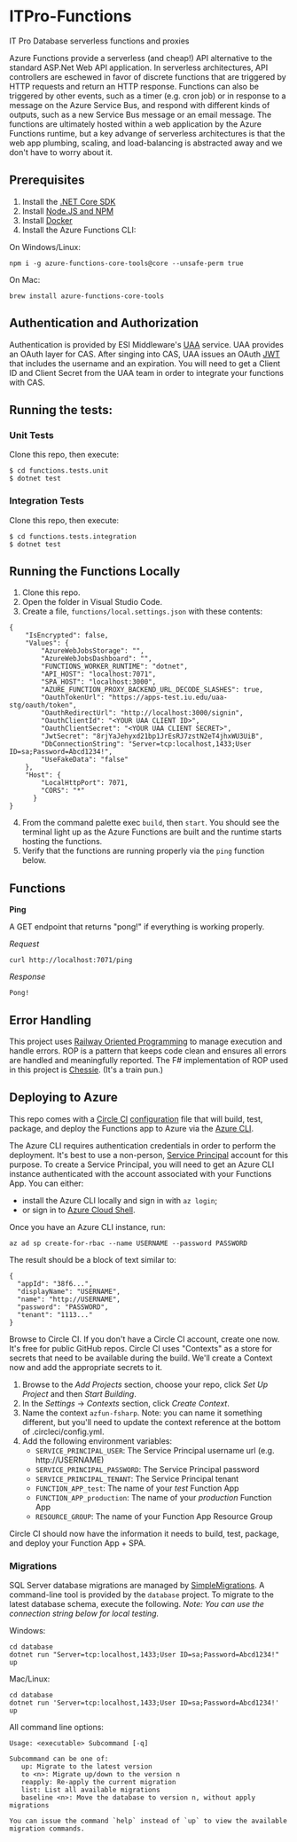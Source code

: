 # ITPro-Functions

IT Pro Database serverless functions and proxies 

Azure Functions provide a serverless (and cheap!) API alternative to the standard ASP.Net Web API application. 
In serverless architectures, API controllers are eschewed in favor of discrete functions that are triggered by HTTP requests and return an HTTP response. Functions can also be triggered by other events, such as a timer (e.g. cron job) or in response to a message on the Azure Service Bus, and respond with different kinds of outputs, such as a new Service Bus message or an email message.
The functions are ultimately hosted within a web application by the Azure Functions runtime, but a key advange of serverless architectures is that the web app plumbing, scaling, and load-balancing is abstracted away and we don't have to worry about it.

## Prerequisites

1. Install the [.NET Core SDK](https://www.microsoft.com/net/learn/get-started)
2. Install [Node.JS and NPM](https://nodejs.org/en/) 
3. Install [Docker](https://docs.docker.com/install/#supported-platforms)
4. Install the Azure Functions CLI:

On Windows/Linux:
```
npm i -g azure-functions-core-tools@core --unsafe-perm true
```

On Mac:
```
brew install azure-functions-core-tools
```

## Authentication and Authorization

Authentication is provided by ESI Middleware's [UAA](https://github.iu.edu/iu-uits-es/uaa) service. UAA provides an OAuth layer for CAS. After singing into CAS, UAA issues an OAuth [JWT](https://jwt.io/) that includes the username and an expiration. You will need to get a Client ID and Client Secret from the UAA team in order to integrate your functions with CAS.

## Running the tests:

### Unit Tests

Clone this repo, then execute:

```
$ cd functions.tests.unit
$ dotnet test
```

### Integration Tests

Clone this repo, then execute:

```
$ cd functions.tests.integration
$ dotnet test
```

## Running the Functions Locally

1. Clone this repo.
2. Open the folder in Visual Studio Code.
3. Create a file, `functions/local.settings.json` with these contents:

```
{
    "IsEncrypted": false,
    "Values": {
        "AzureWebJobsStorage": "",
        "AzureWebJobsDashboard": "",
        "FUNCTIONS_WORKER_RUNTIME": "dotnet",
        "API_HOST": "localhost:7071",
        "SPA_HOST": "localhost:3000",
        "AZURE_FUNCTION_PROXY_BACKEND_URL_DECODE_SLASHES": true,
        "OauthTokenUrl": "https://apps-test.iu.edu/uaa-stg/oauth/token",
        "OauthRedirectUrl": "http://localhost:3000/signin",
        "OauthClientId": "<YOUR UAA CLIENT ID>",
        "OauthClientSecret": "<YOUR UAA CLIENT SECRET>",
        "JwtSecret": "8rjYaJehyxd21bp1JrEsRJ7zstN2eT4jhxWU3UiB",
        "DbConnectionString": "Server=tcp:localhost,1433;User ID=sa;Password=Abcd1234!",
        "UseFakeData": "false"
    },
    "Host": {
        "LocalHttpPort": 7071,
        "CORS": "*"
      }
}
```

4. From the command palette exec `build`, then `start`. You should see the terminal light up as the Azure Functions are built and the runtime starts hosting the functions.
5. Verify that the functions are running properly via the `ping` function below. 

## Functions

**Ping** 

A GET endpoint that returns "pong!" if everything is working properly.

*Request*
```
curl http://localhost:7071/ping
```

*Response*
```
Pong!
```

## Error Handling

This project uses [Railway Oriented Programming](https://fsharpforfunandprofit.com/rop/) to manage execution and handle errors. ROP is a pattern that keeps code clean and ensures all errors are handled and meaningfully reported. The F# implementation of ROP used in this project is [Chessie](https://github.com/fsprojects/Chessie). (It's a train pun.)

## Deploying to Azure

This repo comes with a [Circle CI](https://circleci.com) [configuration](.circleci/config.yml) file that will build, test, package, and deploy the Functions app to Azure via the [Azure CLI](https://docs.microsoft.com/en-us/cli/azure/?view=azure-cli-latest). 

The Azure CLI requires authentication credentials in order to perform the deployment. It's best to use a non-person, [Service Principal](https://docs.microsoft.com/en-us/cli/azure/create-an-azure-service-principal-azure-cli?view=azure-cli-latest) account for this purpose. To create a Service Principal, you will need to get an Azure CLI instance authenticated with the account associated with your Functions App. You can either:  
+ install the Azure CLI locally and sign in with `az login`;  
+ or sign in to [Azure Cloud Shell](https://shell.azure.com/).

Once you have an Azure CLI instance, run:

```
az ad sp create-for-rbac --name USERNAME --password PASSWORD
```

The result should be a block of text similar to:

```
{
  "appId": "38f6...",
  "displayName": "USERNAME",
  "name": "http://USERNAME",
  "password": "PASSWORD",
  "tenant": "1113..."
}
```

Browse to Circle CI. If you don't have a Circle CI account, create one now. It's free for public GitHub repos. Circle CI uses "Contexts" as a store for secrets that need to be available during the build. We'll create a Context now and add the appropriate secrets to it. 

1. Browse to the *Add Projects* section, choose your repo, click *Set Up Project* and then *Start Building*. 
2. In the *Settings* -> *Contexts* section, click *Create Context*.
3. Name the context `azfun-fsharp`. Note: you can name it something different, but you'll need to update the context reference at the bottom of .circleci/config.yml.
4. Add the following environment variables:  
    + `SERVICE_PRINCIPAL_USER`: The Service Principal username url (e.g. http://USERNAME)  
    + `SERVICE_PRINCIPAL_PASSWORD`: The Service Principal password  
    + `SERVICE_PRINCIPAL_TENANT`: The Service Principal tenant  
    + `FUNCTION_APP_test`: The name of your *test* Function App   
    + `FUNCTION_APP_production`: The name of your *production* Function App   
    + `RESOURCE_GROUP`: The name of your Function App Resource Group   

Circle CI should now have the information it needs to build, test, package, and deploy your Function App + SPA.

### Migrations

SQL Server database migrations are managed by [SimpleMigrations](https://github.com/canton7/Simple.Migrations). A command-line tool is provided by the `database` project. To migrate to the latest database schema, execute the following. _Note: You can use the connection string below for local testing._

Windows:
```
cd database
dotnet run "Server=tcp:localhost,1433;User ID=sa;Password=Abcd1234!" up
```

Mac/Linux:
```
cd database
dotnet run 'Server=tcp:localhost,1433;User ID=sa;Password=Abcd1234!' up
```

All command line options:
```
Usage: <executable> Subcommand [-q]

Subcommand can be one of:
   up: Migrate to the latest version
   to <n>: Migrate up/down to the version n
   reapply: Re-apply the current migration
   list: List all available migrations
   baseline <n>: Move the database to version n, without apply migrations

You can issue the command `help` instead of `up` to view the available migration commands.
```